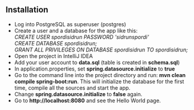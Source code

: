 ## Installation

- Log into PostgreSQL as superuser (postgres)
- Create a user and a database for the app like this:  
    *CREATE USER spordisidrun PASSWORD 'sidrunspordi'*  
    *CREATE DATABASE spordisidrun;*  
    *GRANT ALL PRIVILEGES ON DATABASE spordisidrun TO spordisidrun;*    
- Open the project in IntelliJ IDEA
- Add your user account to **data.sql** (table is created in **schema.sql**)
- In application.properties, set **spring.datasource.initialize** to **true**
- Go to the command line into the project directory and run: **mvn clean compile spring-boot:run**. This will initialize the database for the first time, compile all the sources and start the app.
- Change **spring.datasource.initialize** to **false** again.
- Go to **http://localhost:8080** and see the Hello World page.
